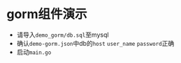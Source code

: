 # gorm组件演示
- 请导入`demo_gorm/db.sql`至mysql
- 确认`demo-gorm.json`中db的`host` `user_name` `password`正确
- 启动`main.go`